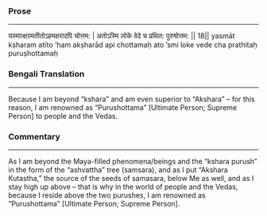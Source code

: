 ### Prose 
 --- 
यस्मात्क्षरमतीतोऽहमक्षरादपि चोत्तम: |
अतोऽस्मि लोके वेदे च प्रथित: पुरुषोत्तम: || 18||
yasmāt kṣharam atīto ’ham akṣharād api chottamaḥ
ato ’smi loke vede cha prathitaḥ puruṣhottamaḥ

### Bengali Translation 
 --- 
Because I am beyond “kshara” and am even superior to “Akshara” – for this reason, I am renowned as “Purushottama” [Ultimate Person; Supreme Person] to people and the Vedas. 

### Commentary 
 --- 
As I am beyond the Maya-filled phenomena/beings and the “kshara purush” in the form of the “ashvattha” tree (samsara), and as I put “Akshara Kutastha,” the source of the seeds of samasara, below Me as well, and as I stay high up above – that is why in the world of people and the Vedas, because I reside above the two purushes, I am renowned as “Purushottama” [Ultimate Person; Supreme Person]. 